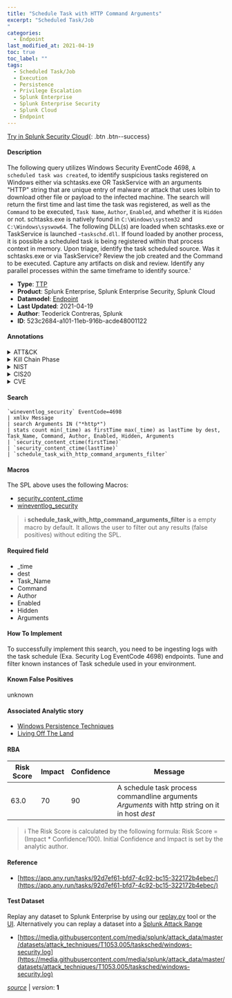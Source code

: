 ```yaml
---
title: "Schedule Task with HTTP Command Arguments"
excerpt: "Scheduled Task/Job
"
categories:
  - Endpoint
last_modified_at: 2021-04-19
toc: true
toc_label: ""
tags:
  - Scheduled Task/Job
  - Execution
  - Persistence
  - Privilege Escalation
  - Splunk Enterprise
  - Splunk Enterprise Security
  - Splunk Cloud
  - Endpoint
---
```




[Try in Splunk Security Cloud](https://www.splunk.com/en_us/products/cyber-security.html){: .btn .btn--success}

#### Description

The following query utilizes Windows Security EventCode 4698, `A scheduled task was created`, to identify suspicious tasks registered on Windows either via schtasks.exe OR TaskService with an arguments "HTTP" string that are unique entry of malware or attack that uses lolbin to download other file or payload to the infected machine. The search will return the first time and last time the task was registered, as well as the `Command` to be executed, `Task Name`, `Author`, `Enabled`, and whether it is `Hidden` or not. schtasks.exe is natively found in `C:\Windows\system32` and `C:\Windows\syswow64`. The following DLL(s) are loaded when schtasks.exe or TaskService is launched -`taskschd.dll`. If found loaded by another process, it is possible a scheduled task is being registered within that process context in memory. Upon triage, identify the task scheduled source. Was it schtasks.exe or via TaskService? Review the job created and the Command to be executed. Capture any artifacts on disk and review. Identify any parallel processes within the same timeframe to identify source.'

- **Type**: [TTP](https://github.com/splunk/security_content/wiki/Detection-Analytic-Types)
- **Product**: Splunk Enterprise, Splunk Enterprise Security, Splunk Cloud
- **Datamodel**: [Endpoint](https://docs.splunk.com/Documentation/CIM/latest/User/Endpoint)
- **Last Updated**: 2021-04-19
- **Author**: Teoderick Contreras, Splunk
- **ID**: 523c2684-a101-11eb-916b-acde48001122


#### Annotations

<details>
  <summary>ATT&CK</summary>

<div markdown="1">


| ID             | Technique        |  Tactic             |
| -------------- | ---------------- |-------------------- |
| [T1053](https://attack.mitre.org/techniques/T1053/) | Scheduled Task/Job | Execution, Persistence, Privilege Escalation |

</div>
</details>


<details>
  <summary>Kill Chain Phase</summary>

<div markdown="1">

* Exploitation


</div>
</details>


<details>
  <summary>NIST</summary>

<div markdown="1">



</div>
</details>

<details>
  <summary>CIS20</summary>

<div markdown="1">



</div>
</details>

<details>
  <summary>CVE</summary>

<div markdown="1">


</div>
</details>

#### Search 

```
`wineventlog_security` EventCode=4698 
| xmlkv Message
| search Arguments IN ("*http*") 
| stats count min(_time) as firstTime max(_time) as lastTime by dest, Task_Name, Command, Author, Enabled, Hidden, Arguments 
| `security_content_ctime(firstTime)` 
| `security_content_ctime(lastTime)` 
| `schedule_task_with_http_command_arguments_filter`
```

#### Macros
The SPL above uses the following Macros:
* [security_content_ctime](https://github.com/splunk/security_content/blob/develop/macros/security_content_ctime.yml)
* [wineventlog_security](https://github.com/splunk/security_content/blob/develop/macros/wineventlog_security.yml)

> :information_source:
> **schedule_task_with_http_command_arguments_filter** is a empty macro by default. It allows the user to filter out any results (false positives) without editing the SPL.

#### Required field
* _time
* dest
* Task_Name
* Command
* Author
* Enabled
* Hidden
* Arguments


#### How To Implement
To successfully implement this search, you need to be ingesting logs with the task schedule (Exa. Security Log EventCode 4698) endpoints. Tune and filter known instances of Task schedule used in your environment.

#### Known False Positives
unknown

#### Associated Analytic story
* [Windows Persistence Techniques](/stories/windows_persistence_techniques)
* [Living Off The Land](/stories/living_off_the_land)




#### RBA

| Risk Score  | Impact      | Confidence   | Message      |
| ----------- | ----------- |--------------|--------------|
| 63.0 | 70 | 90 | A schedule task process commandline arguments $Arguments$ with http string on it in host $dest$ |


> :information_source:
> The Risk Score is calculated by the following formula: Risk Score = (Impact * Confidence/100). Initial Confidence and Impact is set by the analytic author. 

#### Reference

* [https://app.any.run/tasks/92d7ef61-bfd7-4c92-bc15-322172b4ebec/](https://app.any.run/tasks/92d7ef61-bfd7-4c92-bc15-322172b4ebec/)



#### Test Dataset
Replay any dataset to Splunk Enterprise by using our [replay.py](https://github.com/splunk/attack_data#using-replaypy) tool or the [UI](https://github.com/splunk/attack_data#using-ui).
Alternatively you can replay a dataset into a [Splunk Attack Range](https://github.com/splunk/attack_range#replay-dumps-into-attack-range-splunk-server)


* [https://media.githubusercontent.com/media/splunk/attack_data/master/datasets/attack_techniques/T1053.005/tasksched/windows-security.log](https://media.githubusercontent.com/media/splunk/attack_data/master/datasets/attack_techniques/T1053.005/tasksched/windows-security.log)



[*source*](https://github.com/splunk/security_content/tree/develop/detections/endpoint/schedule_task_with_http_command_arguments.yml) \| *version*: **1**